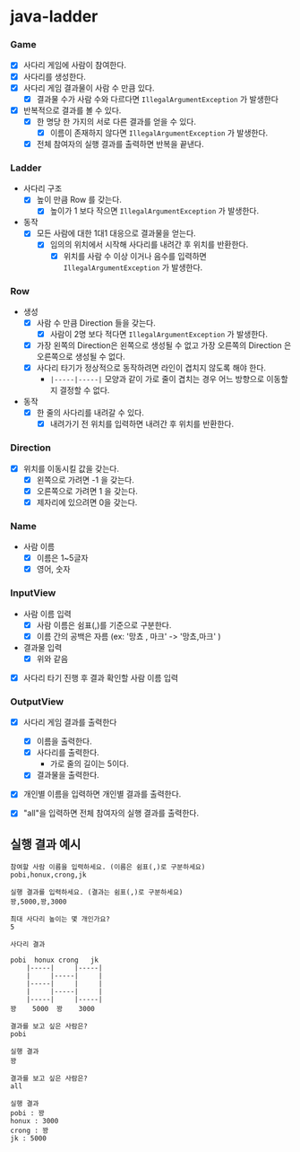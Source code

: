 # java-ladder

### Game
- [x] 사다리 게임에 사람이 참여한다.
- [x] 사다리를 생성한다.
- [x] 사다리 게임 결과물이 사람 수 만큼 있다.
  - [x] 결과물 수가 사람 수와 다르다면 `IllegalArgumentException` 가 발생한다
- [x] 반복적으로 결과를 볼 수 있다.
  - [x] 한 명당 한 가지의 서로 다른 결과를 얻을 수 있다.
    - [x] 이름이 존재하지 않다면 `IllegalArgumentException` 가 발생한다.
  - [x] 전체 참여자의 실행 결과를 출력하면 반복을 끝낸다.

### Ladder
- 사다리 구조
  - [x] 높이 만큼 Row 를 갖는다.
    - [x] 높이가 1 보다 작으면 `IllegalArgumentException` 가 발생한다.
- 동작
  - [x] 모든 사람에 대한 1대1 대응으로 결과물을 얻는다.
    - [x] 임의의 위치에서 시작해 사다리를 내려간 후 위치를 반환한다.
      - [x] 위치를 사람 수 이상 이거나 음수를 입력하면 `IllegalArgumentException` 가 발생한다.

### Row
- 생성
  - [x] 사람 수 만큼 Direction 들을 갖는다.
    - [x] 사람이 2명 보다 적다면 `IllegalArgumentException` 가 발생한다.
  - [x] 가장 왼쪽의 Direction은 왼쪽으로 생성될 수 없고 가장 오른쪽의 Direction 은 오른쪽으로 생성될 수 없다.
  - [x] 사다리 타기가 정상적으로 동작하려면 라인이 겹치지 않도록 해야 한다.
    - `|-----|-----|` 모양과 같이 가로 줄이 겹치는 경우 어느 방향으로 이동할지 결정할 수 없다.
- 동작
  - [x] 한 줄의 사다리를 내려갈 수 있다.
    - [x] 내려가기 전 위치를 입력하면 내려간 후 위치를 반환한다.

### Direction
- [x] 위치를 이동시킬 값을 갖는다.
  - [x] 왼쪽으로 가려면 -1 을 갖는다.
  - [x] 오른쪽으로 가려면 1 을 갖는다.
  - [x] 제자리에 있으려면 0을 갖는다.

### Name
- 사람 이름
  - [x] 이름은 1~5글자 
  - [x] 영어, 숫자

### InputView
- 사람 이름 입력
  - [x] 사람 이름은 쉼표(,)를 기준으로 구분한다.
  - [x] 이름 간의 공백은 자름 (ex: '망쵸 , 마크' -> '망쵸,마크' )
- 결과물 입력
  - [x] 위와 같음
- [x] 사다리 타기 진행 후 결과 확인할 사람 이름 입력


### OutputView
- [x] 사다리 게임 결과를 출력한다
  - [x] 이름을 출력한다.
  - [x] 사다리를 출력한다.
    - 가로 줄의 길이는 5이다.
  - [x] 결과물을 출력한다.
- [x] 개인별 이름을 입력하면 개인별 결과를 출력한다.
- [x] "all"을 입력하면 전체 참여자의 실행 결과를 출력한다.


## 실행 결과 예시

```text
참여할 사람 이름을 입력하세요. (이름은 쉼표(,)로 구분하세요)
pobi,honux,crong,jk

실행 결과를 입력하세요. (결과는 쉼표(,)로 구분하세요)
꽝,5000,꽝,3000

최대 사다리 높이는 몇 개인가요?
5

사다리 결과

pobi  honux crong   jk
    |-----|     |-----|
    |     |-----|     |
    |-----|     |     |
    |     |-----|     |
    |-----|     |-----|
꽝    5000  꽝    3000

결과를 보고 싶은 사람은?
pobi

실행 결과
꽝

결과를 보고 싶은 사람은?
all

실행 결과
pobi : 꽝
honux : 3000
crong : 꽝
jk : 5000
```
